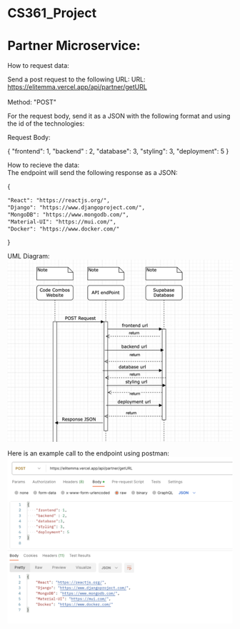 # CS361_Project

# Partner Microservice:

How to request data:

Send a post request to the following URL:
URL: https://elitemma.vercel.app/api/partner/getURL <br>
<br>Method: "POST" <br>

For the request body, send it as a JSON with the following format and using the id of the technologies: <br>

Request Body: <br>
<p>
{ 
    "frontend": 1,
    "backend" : 2,
    "database": 3,
    "styling": 3,
    "deployment": 5
}
</p>

How to recieve the data: <br>
The endpoint will send the following response as a JSON: <br>
<p>
{
    
    "React": "https://reactjs.org/",
    "Django": "https://www.djangoproject.com/",
    "MongoDB": "https://www.mongodb.com/",
    "Material-UI": "https://mui.com/",
    "Docker": "https://www.docker.com/"

}
</p>

UML Diagram:<br>
![Model](https://github.com/GSD678/CS361_Project/blob/main/frontend/public/UML.png)

Here is an example call to the endpoint using postman: <br>
![Model](https://github.com/GSD678/CS361_Project/blob/main/frontend/public/postman.png)
